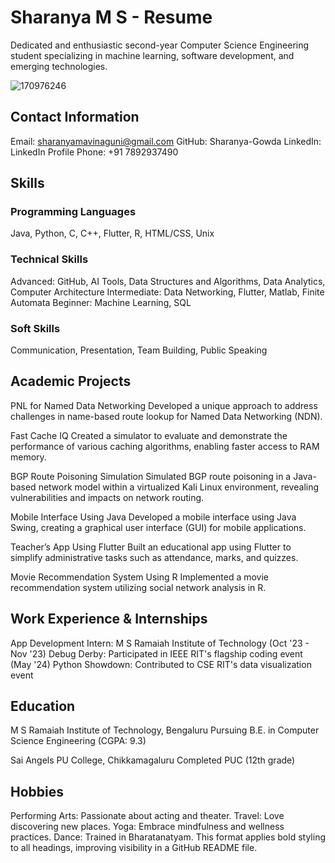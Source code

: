 # Sharanya M S - Resume

Dedicated and enthusiastic second-year Computer Science Engineering student specializing in machine learning, software development, and emerging technologies.

![170976246](https://github.com/user-attachments/assets/6f7b8aa2-5a7a-456a-8a6a-54b9068a022a)


## Contact Information

Email: sharanyamavinaguni@gmail.com
GitHub: Sharanya-Gowda
LinkedIn: LinkedIn Profile
Phone: +91 7892937490
## Skills

### Programming Languages

Java, Python, C, C++, Flutter, R, HTML/CSS, Unix
### Technical Skills

Advanced: GitHub, AI Tools, Data Structures and Algorithms, Data Analytics, Computer Architecture
Intermediate: Data Networking, Flutter, Matlab, Finite Automata
Beginner: Machine Learning, SQL
### Soft Skills

Communication, Presentation, Team Building, Public Speaking
## Academic Projects

PNL for Named Data Networking
Developed a unique approach to address challenges in name-based route lookup for Named Data Networking (NDN).

Fast Cache IQ
Created a simulator to evaluate and demonstrate the performance of various caching algorithms, enabling faster access to RAM memory.

BGP Route Poisoning Simulation
Simulated BGP route poisoning in a Java-based network model within a virtualized Kali Linux environment, revealing vulnerabilities and impacts on network routing.

Mobile Interface Using Java
Developed a mobile interface using Java Swing, creating a graphical user interface (GUI) for mobile applications.

Teacher’s App Using Flutter
Built an educational app using Flutter to simplify administrative tasks such as attendance, marks, and quizzes.

Movie Recommendation System Using R
Implemented a movie recommendation system utilizing social network analysis in R.

## Work Experience & Internships

App Development Intern: M S Ramaiah Institute of Technology (Oct '23 - Nov '23)
Debug Derby: Participated in IEEE RIT's flagship coding event (May '24)
Python Showdown: Contributed to CSE RIT's data visualization event
## Education

M S Ramaiah Institute of Technology, Bengaluru
Pursuing B.E. in Computer Science Engineering (CGPA: 9.3)

Sai Angels PU College, Chikkamagaluru
Completed PUC (12th grade)

## Hobbies

Performing Arts: Passionate about acting and theater.
Travel: Love discovering new places.
Yoga: Embrace mindfulness and wellness practices.
Dance: Trained in Bharatanatyam.
This format applies bold styling to all headings, improving visibility in a GitHub README file.
